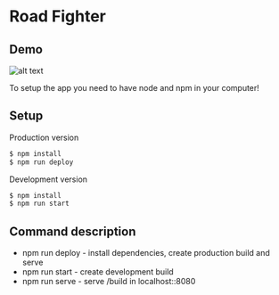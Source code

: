 # Road Fighter

## Demo

![alt text](https://github.com/maslovmichail20/road-fighter/demo/road-fighter.gif "Road Fighter Demo")

To setup the app you need to have node and npm in your computer!

## Setup

Production version

```sh
$ npm install
$ npm run deploy
```

Development version

```sh
$ npm install
$ npm run start
```

## Command description

* npm run deploy - install dependencies, create production build and serve
* npm run start - create development build
* npm run serve - serve /build in localhost::8080